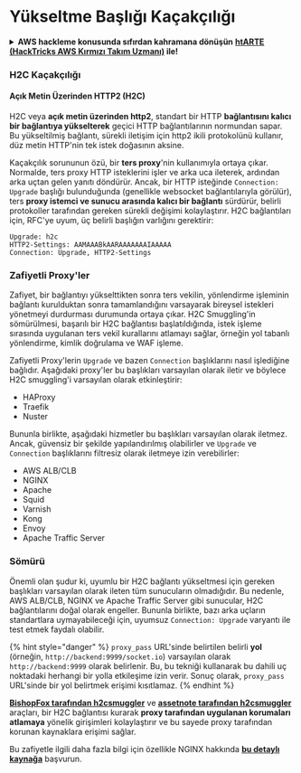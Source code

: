 # Yükseltme Başlığı Kaçakçılığı

<details>

<summary><strong>AWS hackleme konusunda sıfırdan kahramana dönüşün</strong> <a href="https://training.hacktricks.xyz/courses/arte"><strong>htARTE (HackTricks AWS Kırmızı Takım Uzmanı)</strong></a><strong> ile!</strong></summary>

HackTricks'ı desteklemenin diğer yolları:

* **Şirketinizi HackTricks'te reklamını görmek istiyorsanız** veya **HackTricks'i PDF olarak indirmek istiyorsanız** [**ABONELİK PLANLARI**]'na(https://github.com/sponsors/carlospolop) göz atın!
* [**Resmi PEASS & HackTricks ürünlerini**](https://peass.creator-spring.com) edinin
* [**PEASS Ailesi'ni**](https://opensea.io/collection/the-peass-family) keşfedin, özel [**NFT'lerimiz**](https://opensea.io/collection/the-peass-family) koleksiyonumuz
* **Katılın** 💬 [**Discord grubuna**](https://discord.gg/hRep4RUj7f) veya [**telegram grubuna**](https://t.me/peass) veya **bizi** **Twitter** 🐦 [**@carlospolopm**](https://twitter.com/hacktricks\_live)** takip edin.**
* **Hacking püf noktalarınızı paylaşarak PR'lar göndererek** [**HackTricks**](https://github.com/carlospolop/hacktricks) ve [**HackTricks Cloud**](https://github.com/carlospolop/hacktricks-cloud) github depolarına katkıda bulunun.

</details>

### H2C Kaçakçılığı <a href="#http2-over-cleartext-h2c" id="http2-over-cleartext-h2c"></a>

#### Açık Metin Üzerinden HTTP2 (H2C) <a href="#http2-over-cleartext-h2c" id="http2-over-cleartext-h2c"></a>

H2C veya **açık metin üzerinden http2**, standart bir HTTP **bağlantısını kalıcı bir bağlantıya yükselterek** geçici HTTP bağlantılarının normundan sapar. Bu yükseltilmiş bağlantı, sürekli iletişim için http2 ikili protokolünü kullanır, düz metin HTTP'nin tek istek doğasının aksine.

Kaçakçılık sorununun özü, bir **ters proxy**'nin kullanımıyla ortaya çıkar. Normalde, ters proxy HTTP isteklerini işler ve arka uca ileterek, ardından arka uçtan gelen yanıtı döndürür. Ancak, bir HTTP isteğinde `Connection: Upgrade` başlığı bulunduğunda (genellikle websocket bağlantılarıyla görülür), ters **proxy istemci ve sunucu arasında kalıcı bir bağlantı** sürdürür, belirli protokoller tarafından gereken sürekli değişimi kolaylaştırır. H2C bağlantıları için, RFC'ye uyum, üç belirli başlığın varlığını gerektirir:
```
Upgrade: h2c
HTTP2-Settings: AAMAAABkAARAAAAAAAIAAAAA
Connection: Upgrade, HTTP2-Settings
```
### Zafiyetli Proxy'ler <a href="#exploitation" id="exploitation"></a>

Zafiyet, bir bağlantıyı yükselttikten sonra ters vekilin, yönlendirme işleminin bağlantı kurulduktan sonra tamamlandığını varsayarak bireysel istekleri yönetmeyi durdurması durumunda ortaya çıkar. H2C Smuggling'in sömürülmesi, başarılı bir H2C bağlantısı başlatıldığında, istek işleme sırasında uygulanan ters vekil kurallarını atlamayı sağlar, örneğin yol tabanlı yönlendirme, kimlik doğrulama ve WAF işleme.

Zafiyetli Proxy'lerin `Upgrade` ve bazen `Connection` başlıklarını nasıl işlediğine bağlıdır. Aşağıdaki proxy'ler bu başlıkları varsayılan olarak iletir ve böylece H2C smuggling'i varsayılan olarak etkinleştirir:

- HAProxy
- Traefik
- Nuster

Bununla birlikte, aşağıdaki hizmetler bu başlıkları varsayılan olarak iletmez. Ancak, güvensiz bir şekilde yapılandırılmış olabilirler ve `Upgrade` ve `Connection` başlıklarını filtresiz olarak iletmeye izin verebilirler:

- AWS ALB/CLB
- NGINX
- Apache
- Squid
- Varnish
- Kong
- Envoy
- Apache Traffic Server

### Sömürü <a href="#exploitation" id="exploitation"></a>

Önemli olan şudur ki, uyumlu bir H2C bağlantı yükseltmesi için gereken başlıkları varsayılan olarak ileten tüm sunucuların olmadığıdır. Bu nedenle, AWS ALB/CLB, NGINX ve Apache Traffic Server gibi sunucular, H2C bağlantılarını doğal olarak engeller. Bununla birlikte, bazı arka uçların standartlara uymayabileceği için, uyumsuz `Connection: Upgrade` varyantı ile test etmek faydalı olabilir.

{% hint style="danger" %}
`proxy_pass` URL'sinde belirtilen belirli **yol** (örneğin, `http://backend:9999/socket.io`) varsayılan olarak `http://backend:9999` olarak belirlenir. Bu, bu tekniği kullanarak bu dahili uç noktadaki herhangi bir yolla etkileşime izin verir. Sonuç olarak, `proxy_pass` URL'sinde bir yol belirtmek erişimi kısıtlamaz.
{% endhint %}

[**BishopFox tarafından h2csmuggler**](https://github.com/BishopFox/h2csmuggler) ve [**assetnote tarafından h2csmuggler**](https://github.com/assetnote/h2csmuggler) araçları, bir H2C bağlantısı kurarak **proxy tarafından uygulanan korumaları atlamaya** yönelik girişimleri kolaylaştırır ve bu sayede proxy tarafından korunan kaynaklara erişimi sağlar.

Bu zafiyetle ilgili daha fazla bilgi için özellikle NGINX hakkında [**bu detaylı kaynağa**](../network-services-pentesting/pentesting-web/nginx.md#proxy\_set\_header-upgrade-and-connection) başvurun.
